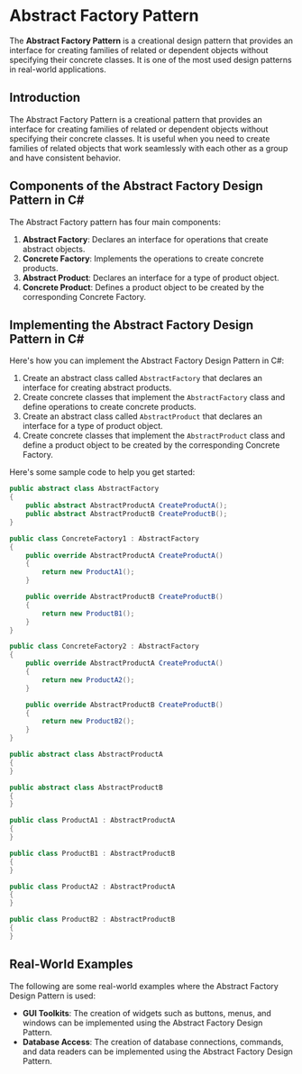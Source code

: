 
# Abstract Factory Pattern

The **Abstract Factory Pattern** is a creational design pattern that provides an interface for creating families of related or dependent objects without specifying their concrete classes. It is one of the most used design patterns in real-world applications. 

## Introduction
The Abstract Factory Pattern is a creational pattern that provides an interface for creating families of related or dependent objects without specifying their concrete classes. It is useful when you need to create families of related objects that work seamlessly with each other as a group and have consistent behavior.

## Components of the Abstract Factory Design Pattern in C#
The Abstract Factory pattern has four main components:
1. **Abstract Factory**: Declares an interface for operations that create abstract objects.
2. **Concrete Factory**: Implements the operations to create concrete products.
3. **Abstract Product**: Declares an interface for a type of product object.
4. **Concrete Product**: Defines a product object to be created by the corresponding Concrete Factory.

## Implementing the Abstract Factory Design Pattern in C#
Here's how you can implement the Abstract Factory Design Pattern in C#:
1. Create an abstract class called `AbstractFactory` that declares an interface for creating abstract products.
2. Create concrete classes that implement the `AbstractFactory` class and define operations to create concrete products.
3. Create an abstract class called `AbstractProduct` that declares an interface for a type of product object.
4. Create concrete classes that implement the `AbstractProduct` class and define a product object to be created by the corresponding Concrete Factory.

Here's some sample code to help you get started:

```csharp
public abstract class AbstractFactory
{
    public abstract AbstractProductA CreateProductA();
    public abstract AbstractProductB CreateProductB();
}

public class ConcreteFactory1 : AbstractFactory
{
    public override AbstractProductA CreateProductA()
    {
        return new ProductA1();
    }

    public override AbstractProductB CreateProductB()
    {
        return new ProductB1();
    }
}

public class ConcreteFactory2 : AbstractFactory
{
    public override AbstractProductA CreateProductA()
    {
        return new ProductA2();
    }

    public override AbstractProductB CreateProductB()
    {
        return new ProductB2();
    }
}

public abstract class AbstractProductA
{
}

public abstract class AbstractProductB
{
}

public class ProductA1 : AbstractProductA
{
}

public class ProductB1 : AbstractProductB
{
}

public class ProductA2 : AbstractProductA
{
}

public class ProductB2 : AbstractProductB
{
}
```

## Real-World Examples
The following are some real-world examples where the Abstract Factory Design Pattern is used:
- **GUI Toolkits**: The creation of widgets such as buttons, menus, and windows can be implemented using the Abstract Factory Design Pattern.
- **Database Access**: The creation of database connections, commands, and data readers can be implemented using the Abstract Factory Design Pattern.